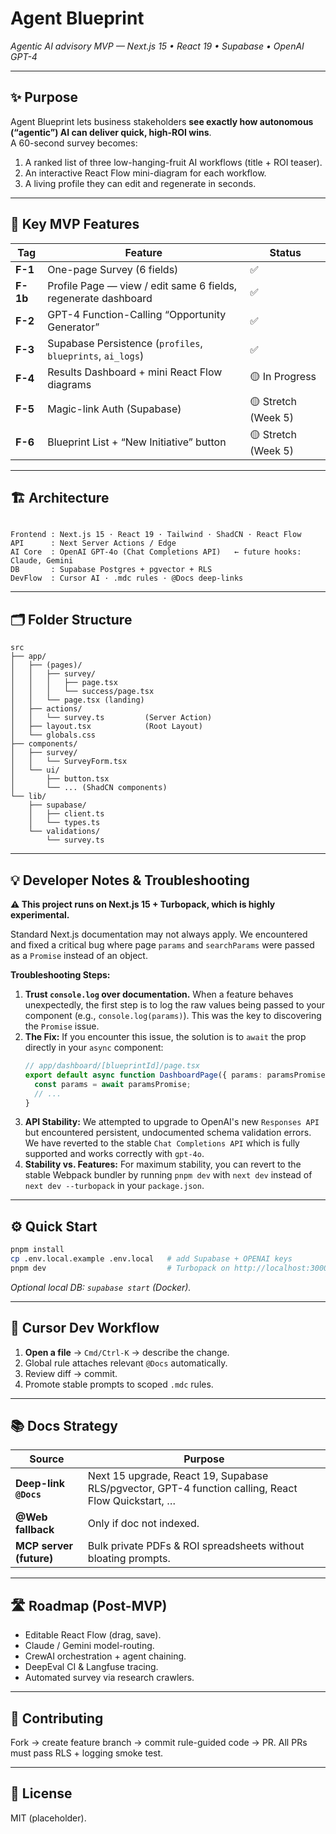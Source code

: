 # Agent Blueprint

_Agentic AI advisory MVP — Next.js 15 • React 19 • Supabase • OpenAI GPT-4_

---

## ✨ Purpose

Agent Blueprint lets business stakeholders **see exactly how autonomous (“agentic”) AI can deliver quick, high-ROI wins**.  
A 60-second survey becomes:

1. A ranked list of three low-hanging-fruit AI workflows (title + ROI teaser).  
2. An interactive React Flow mini-diagram for each workflow.  
3. A living profile they can edit and regenerate in seconds.

---

## 🚀 Key MVP Features

| Tag | Feature | Status |
|-----|---------|--------|
| **F-1** | One-page Survey (6 fields) | ✅ |
| **F-1b** | Profile Page — view / edit same 6 fields, regenerate dashboard | ✅ |
| **F-2** | GPT-4 Function-Calling “Opportunity Generator” | ✅ |
| **F-3** | Supabase Persistence (`profiles`, `blueprints`, `ai_logs`) | ✅ |
| **F-4** | Results Dashboard + mini React Flow diagrams | 🟡 In Progress |
| **F-5** | Magic-link Auth (Supabase) | 🟡 Stretch (Week 5) |
| **F-6** | Blueprint List + “New Initiative” button | 🟡 Stretch (Week 5) |

---

## 🏗 Architecture

```

Frontend : Next.js 15 · React 19 · Tailwind · ShadCN · React Flow
API      : Next Server Actions / Edge
AI Core  : OpenAI GPT-4o (Chat Completions API)   ← future hooks: Claude, Gemini
DB       : Supabase Postgres + pgvector + RLS
DevFlow  : Cursor AI · .mdc rules · @Docs deep-links

```

---

## 🗂 Folder Structure

```
src
├── app/
│   ├── (pages)/
│   │   ├── survey/
│   │   │   ├── page.tsx
│   │   │   └── success/page.tsx
│   │   └── page.tsx (landing)
│   ├── actions/
│   │   └── survey.ts         (Server Action)
│   ├── layout.tsx            (Root Layout)
│   └── globals.css
├── components/
│   ├── survey/
│   │   └── SurveyForm.tsx
│   └── ui/
│       ├── button.tsx
│       └── ... (ShadCN components)
└── lib/
    ├── supabase/
    │   ├── client.ts
    │   └── types.ts
    └── validations/
        └── survey.ts
```

---

## 💡 Developer Notes & Troubleshooting

**⚠️ This project runs on Next.js 15 + Turbopack, which is highly experimental.**

Standard Next.js documentation may not always apply. We encountered and fixed a critical bug where page `params` and `searchParams` were passed as a `Promise` instead of an object.

**Troubleshooting Steps:**

1.  **Trust `console.log` over documentation.** When a feature behaves unexpectedly, the first step is to log the raw values being passed to your component (e.g., `console.log(params)`). This was the key to discovering the `Promise` issue.
2.  **The Fix:** If you encounter this issue, the solution is to `await` the prop directly in your `async` component:
    ```typescript
    // app/dashboard/[blueprintId]/page.tsx
    export default async function DashboardPage({ params: paramsPromise }) {
      const params = await paramsPromise;
      // ...
    }
    ```
3.  **API Stability:** We attempted to upgrade to OpenAI's new `Responses API` but encountered persistent, undocumented schema validation errors. We have reverted to the stable `Chat Completions API` which is fully supported and works correctly with `gpt-4o`.
4.  **Stability vs. Features:** For maximum stability, you can revert to the stable Webpack bundler by running `pnpm dev` with `next dev` instead of `next dev --turbopack` in your `package.json`.

---

## ⚙️ Quick Start

```bash
pnpm install
cp .env.local.example .env.local   # add Supabase + OPENAI keys
pnpm dev                           # Turbopack on http://localhost:3000
```

*Optional local DB: `supabase start` (Docker).*

---

## 🧠 Cursor Dev Workflow

1. **Open a file** → `Cmd/Ctrl-K` → describe the change.
2. Global rule attaches relevant `@Docs` automatically.
3. Review diff → commit.
4. Promote stable prompts to scoped `.mdc` rules.

---

## 📚 Docs Strategy

| Source                  | Purpose                                                                                            |
| ----------------------- | -------------------------------------------------------------------------------------------------- |
| **Deep-link `@Docs`**   | Next 15 upgrade, React 19, Supabase RLS/pgvector, GPT-4 function calling, React Flow Quickstart, … |
| **@Web fallback**       | Only if doc not indexed.                                                                           |
| **MCP server (future)** | Bulk private PDFs & ROI spreadsheets without bloating prompts.                                     |

---

## 🛣 Roadmap (Post-MVP)

* Editable React Flow (drag, save).
* Claude / Gemini model-routing.
* CrewAI orchestration + agent chaining.
* DeepEval CI & Langfuse tracing.
* Automated survey via research crawlers.

---

## 🤝 Contributing

Fork → create feature branch → commit rule-guided code → PR.
All PRs must pass RLS + logging smoke test.

---

## 📄 License

MIT (placeholder).

```